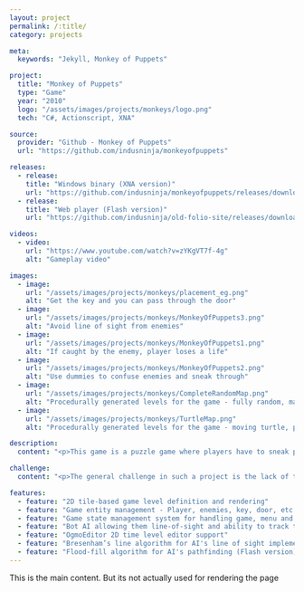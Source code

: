 ```yaml
---
layout: project
permalink: /:title/
category: projects

meta:
  keywords: "Jekyll, Monkey of Puppets"

project:
  title: "Monkey of Puppets"
  type: "Game"
  year: "2010"
  logo: "/assets/images/projects/monkeys/logo.png"
  tech: "C#, Actionscript, XNA"

source:
  provider: "Github - Monkey of Puppets"
  url: "https://github.com/indusninja/monkeyofpuppets"

releases:
  - release:
    title: "Windows binary (XNA version)"
    url: "https://github.com/indusninja/monkeyofpuppets/releases/download/v1.0/monkeyofpuppets_install.rar"
  - release:
    title: "Web player (Flash version)"
    url: "https://github.com/indusninja/old-folio-site/releases/download/v1.0/puppets.swf"

videos:
  - video:
    url: "https://www.youtube.com/watch?v=zYKgVT7f-4g"
    alt: "Gameplay video"

images:
  - image:
    url: "/assets/images/projects/monkeys/placement_eg.png"
    alt: "Get the key and you can pass through the door"
  - image:
    url: "/assets/images/projects/monkeys/MonkeyOfPuppets3.png"
    alt: "Avoid line of sight from enemies"
  - image:
    url: "/assets/images/projects/monkeys/MonkeyOfPuppets1.png"
    alt: "If caught by the enemy, player loses a life"
  - image:
    url: "/assets/images/projects/monkeys/MonkeyOfPuppets2.png"
    alt: "Use dummies to confuse enemies and sneak through"
  - image:
    url: "/assets/images/projects/monkeys/CompleteRandomMap.png"
    alt: "Procedurally generated levels for the game - fully random, may not have a path through"
  - image:
    url: "/assets/images/projects/monkeys/TurtleMap.png"
    alt: "Procedurally generated levels for the game - moving turtle, path guaranteed"

description:
  content: "<p>This game is a puzzle game where players have to sneak past the enemies, find the key and get to the door to escape the current level. And do it all over again in the next level.</p><p>Levels in the game are built using a 2D tile pattern, which denotes light green tiles (grass) as passable and dark green tiles (trees) as non passable. Enemies in the game are inactive unless they spot the player avatar (using a straight-forward line of sight logic). Players can either hide out of sight of the enemy, or deploy a dummy, in which case enemies will attack the closest one of the two. This can be used as a ploy by the player to distract the enemy while trying to sneak to a new hiding spot.</p><p>It has a basic state management system that helps in showing menus, keeping track of lives, managing state of the game and its levels, playing sound events for different game events, etc.</p><p>This game was initially developed during the Global Game Jam, over a duration of 48 hours. It also has an incomplete port in Flash, which has now been abandoned due to unpopularity of the platform.</p>"

challenge:
  content: "<p>The general challenge in such a project is the lack of time (and sleep) to pay attention to each feature and polish the product. However, the team working on Monkey of Puppets worked very well together and we had the basic game running fairly early, allowing the game to be tested very thoroughly. I personally had a hard time setting up a state management system to handle the game’s menu and sound events. Depending on the game’s events, a unified state would be computed in the root class, which the audio &amp; menu system would listen to and respond accordingly.</p><p>Since the original game was developed in 48 hours, the flash port provides for the opportunity to improve on some of the features in the game. Most notably, the bot’s AI logic in the original program was causing the heap to overload. On further investigation, the culprit was found to be the large amount of pathfinding data being stored in the static class. Finding an alternative pathfinding method would greatly improve performance of the game. There are two level of controls that the pathfinding needs to solve:</p><ul><li><strong>Enemy line of sight</strong> - I use a modified Bresenham line algorithm to see if enemies can see the top or bottom of the player avatar sprite.</li><li><strong>Pathfinding to a certain location</strong> - A flood-fill method is used from enemy’s location to player’s position. The process gives each tile a movement cost it will take to reach it from the start position. The final path can be represented by the trace from the current tile to the next tile with lowest movement cost.</li></ul><p></p>"

features:
  - feature: "2D tile-based game level definition and rendering"
  - feature: "Game entity management - Player, enemies, key, door, etc."
  - feature: "Game state management system for handling game, menu and audio events"
  - feature: "Bot AI allowing them line-of-sight and ability to track to a position"
  - feature: "OgmoEditor 2D time level editor support"
  - feature: "Bresenham’s line algorithm for AI's line of sight implementation (Flash version)"
  - feature: "Flood-fill algorithm for AI's pathfinding (Flash version)"
---
```

<p>This is the main content. But its not actually used for rendering the page</p>